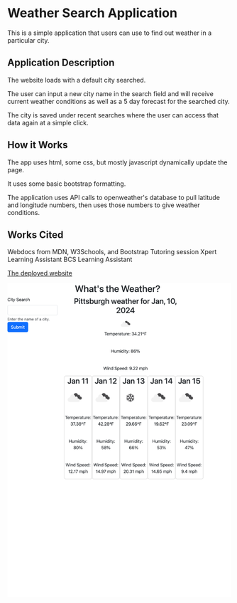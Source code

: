 # Weather Search Application #
This is a simple application that users can use 
to find out weather in a particular city.

## Application Description ##
The website loads with a default city searched. 

The user can input a new city name in the search
field and will receive current weather conditions
as well as a 5 day forecast for the searched city.

The city is saved under recent searches where the 
user can access that data again at a simple click.

## How it Works ##
The app uses html, some css, but mostly javascript
dynamically update the page.

It uses some basic bootstrap formatting.

The application uses API calls to openweather's database 
to pull latitude and longitude numbers, then uses
those numbers to give weather conditions. 

## Works Cited ##
Webdocs from MDN, W3Schools, and Bootstrap
Tutoring session
Xpert Learning Assistant
BCS Learning Assistant

[The deployed website](https://pm-912.github.io/weather-app)

![screenshot](/assets/images/screenshot.png)

